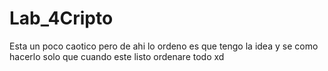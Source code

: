 # Lab_4Cripto
Esta un poco caotico pero de ahi lo ordeno es que tengo la idea y se como hacerlo solo que cuando este listo ordenare todo xd